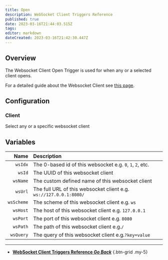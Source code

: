 ```yaml
---
title: Open
description: WebSocket Client Triggers Reference
published: true
date: 2023-03-16T21:44:03.515Z
tags: 
editor: markdown
dateCreated: 2023-03-16T21:42:30.447Z
---
```


## Overview
The Websocket Client Open Trigger is used for when any or a selected client opens.

For a detailed guide about the Websocket Client see [this page](/Servers-Clients/WebSocket-Clients).

## Configuration
### Client
Select any or a specific websocket client

## Variables
Name | Description
----:|:------------
`wsIdx` | The 0-based id of this websocket e.g. `0`, `1`, `2`, etc.
`wsId` | The UUID of this websocket client
`wsName` | The custom defined name of this websocket client
`wsUrl` | The full URL of this websocket client e.g. `ws://127.0.0.1:8080/`
`wsScheme` | The scheme of this websocket client e.g. `ws`
`wsHost` | The host of this websocket client e.g. `127.0.0.1`
`wsPort` | The port of this websocket client e.g. `8080`
`wsPath` | The path of this websocket client e.g.`/`
`wsQuery` | The query of this websocket client e.g.`?key=value`

---

- [<i class="mdi mdi-chevron-left"></i>**WebSocket Client Triggers Reference *Go Back***](/Triggers/Core/WebSocket-Client)
{.btn-grid .my-5}